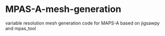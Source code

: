 # MPAS-A-mesh-generation
variable resolution mesh generation code for MAPS-A based on jigsawpy and mpas_tool
